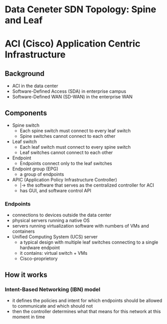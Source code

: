 # Data Ceneter SDN Topology: Spine and Leaf
# ACI (Cisco) Application Centric Infrastructure

## Background
- ACI in the data center
- Software-Defined Access (SDA) in enterprise campus
- Software-Defined WAN (SD-WAN) in the enterprise WAN

## Components
- Spine switch
    - Each spine switch must connect to every leaf switch
    - Spine switches cannot connect to each other
- Leaf switch
    - Each leaf switch must connect to every spine switch
    - Leaf switches cannot connect to each other
- Endpoint
    - Endpoints connect only to the leaf switches
- Endpoint group (EPG)
    - a group of endpoints
- APIC (Application Policy Infrastructure Controller)
    - |-> the software that serves as the centralized controller for ACI
    - has GUI, and software control API

### Endpoints
- connections to devices outside the data center
- physical servers running a native OS
- servers running virtualization software with numbers of VMs and containers
- Unified Computing System (UCS) server
    - a typical design with multiple leaf switches connecting to a single hardware endpoint
    - it contains: virtual switch + VMs
    - Cisco-proprietory

## How it works

### Intent-Based Networking (IBN) model
- it defines the policies and intent for which endpoints should be allowed to communicate and which should not
- then the controller determines what that means for this network at this moment in time

